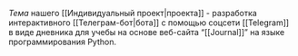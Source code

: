 *Тема* нашего [[Индивидуальный проект|проектa]] - разработка интерактивного [[Телеграм-бот|бота]] с помощью соцсети [[Telegram]] в виде дневника для учебы на основе веб-сайта “[[Journal]]” на языке программирования Python.
